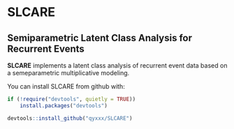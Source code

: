 # SLCARE

## Semiparametric Latent Class Analysis for Recurrent Events

**SLCARE** implements a latent class analysis of recurrent event data based on a semeparametric multiplicative modeling.

You can install SLCARE from github with:

```R
if (!require("devtools", quietly = TRUE))
    install.packages("devtools")

devtools::install_github("qyxxx/SLCARE")
```